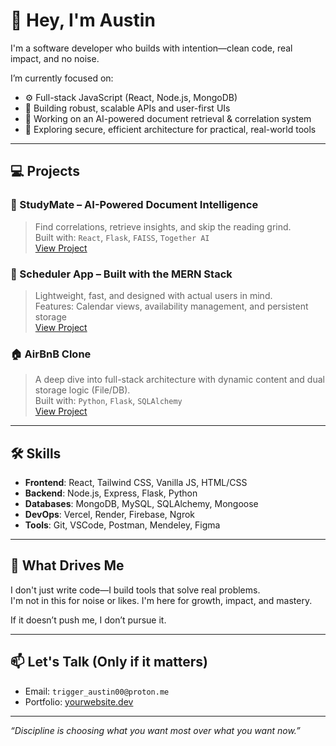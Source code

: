 # 👋 Hey, I'm Austin

I'm a software developer who builds with intention—clean code, real impact, and no noise.

I’m currently focused on:
- ⚙️ Full-stack JavaScript (React, Node.js, MongoDB)
- 🎯 Building robust, scalable APIs and user-first UIs
- 📁 Working on an AI-powered document retrieval & correlation system
- 🔐 Exploring secure, efficient architecture for practical, real-world tools

---

## 💻 Projects

### 🧠 StudyMate – AI-Powered Document Intelligence  
> Find correlations, retrieve insights, and skip the reading grind.  
Built with: `React`, `Flask`, `FAISS`, `Together AI`  
[View Project](https://github.com/yourusername/studymate)

### 📅 Scheduler App – Built with the MERN Stack  
> Lightweight, fast, and designed with actual users in mind.  
Features: Calendar views, availability management, and persistent storage  
[View Project](https://github.com/triggerAustin/scheduler-app)

### 🏠 AirBnB Clone  
> A deep dive into full-stack architecture with dynamic content and dual storage logic (File/DB).  
Built with: `Python`, `Flask`, `SQLAlchemy`  
[View Project](https://github.com/triggerAustin/AirBnB_clone_v2)

---

## 🛠️ Skills

- **Frontend**: React, Tailwind CSS, Vanilla JS, HTML/CSS  
- **Backend**: Node.js, Express, Flask, Python  
- **Databases**: MongoDB, MySQL, SQLAlchemy, Mongoose  
- **DevOps**: Vercel, Render, Firebase, Ngrok  
- **Tools**: Git, VSCode, Postman, Mendeley, Figma

---

## 📌 What Drives Me

I don't just write code—I build tools that solve real problems.  
I'm not in this for noise or likes. I'm here for growth, impact, and mastery.

If it doesn’t push me, I don’t pursue it.

---

## 📫 Let's Talk (Only if it matters)

- Email: `trigger_austin00@proton.me`
- Portfolio: [yourwebsite.dev](https://austinnganga.web.app/)

---

_“Discipline is choosing what you want most over what you want now.”_  
